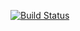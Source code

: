 [![Build Status](https://travis-ci.com/JunChen22/4900-alter.svg?branch=master)](https://travis-ci.com/JunChen22/4900-alter)
